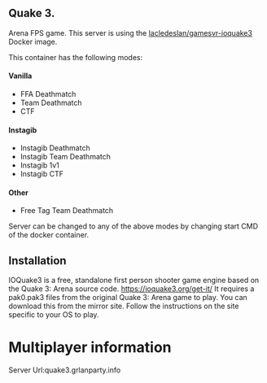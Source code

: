 ## Quake 3.
Arena FPS game. This server is using the [lacledeslan/gamesvr-ioquake3](https://github.com/LacledesLAN/gamesvr-ioquake3) Docker image.

This container has the following modes:
#### Vanilla
- FFA Deathmatch
- Team Deathmatch
- CTF
#### Instagib
- Instagib Deathmatch
- Instagib Team Deathmatch
- Instagib 1v1
- Instagib CTF
#### Other
- Free Tag Team Deathmatch

Server can be changed to any of the above modes by changing start CMD of the docker container. 

## Installation
IOQuake3 is a free, standalone first person shooter game engine based on the Quake 3: Arena source code. 
https://ioquake3.org/get-it/
It requires a pak0.pak3 files from the original Quake 3: Arena game to play. You can download this from the mirror site.
Follow the instructions on the site specific to your OS to play. 

# Multiplayer information
Server Url:quake3.grlanparty.info
